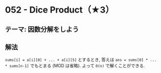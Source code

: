 # 052 - Dice Product（★3）

## テーマ: 因数分解をしよう

## 解法
`sums[i] = a[i][0] + ... + a[i][5]` とするとき, 答えは `ans = sums[0] * ... * sums[n-1]` でもとまる (MOD は省略). よって `O(n)` で解くことができる.
